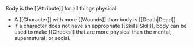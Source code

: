 Body is the [[Attribute]] for all things physical:
- A [[Character]] with more [[Wounds]] than body is [[Death|Dead]].
- If a character does not have an appropriate [[Skills|Skill]], body can be used to make [[Checks]] that are more physical than the mental, supernatural, or social.